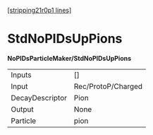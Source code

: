[[stripping21r0p1 lines]](./stripping21r0p1-index)

# StdNoPIDsUpPions

**NoPIDsParticleMaker/StdNoPIDsUpPions**

|                 |                    |
|-----------------|--------------------|
| Inputs          | []               |
| Input           | Rec/ProtoP/Charged |
| DecayDescriptor | Pion               |
| Output          | None               |
| Particle        | pion               |
